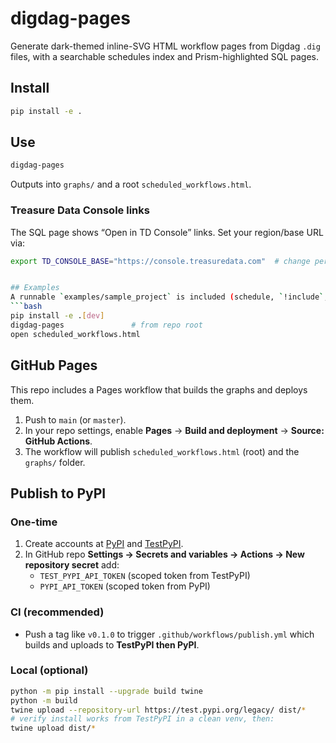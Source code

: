 # digdag-pages

Generate dark-themed inline-SVG HTML workflow pages from Digdag `.dig` files, with a searchable schedules index and Prism-highlighted SQL pages.

## Install
```bash
pip install -e .
```

## Use
```bash
digdag-pages
```
Outputs into `graphs/` and a root `scheduled_workflows.html`.

### Treasure Data Console links
The SQL page shows “Open in TD Console” links. Set your region/base URL via:

```bash
export TD_CONSOLE_BASE="https://console.treasuredata.com"  # change per region/account


## Examples
A runnable `examples/sample_project` is included (schedule, `!include`, `td>` -> SQL demo).
```bash
pip install -e .[dev]
digdag-pages               # from repo root
open scheduled_workflows.html
```


## GitHub Pages
This repo includes a Pages workflow that builds the graphs and deploys them.
1. Push to `main` (or `master`).
2. In your repo settings, enable **Pages** → **Build and deployment** → **Source: GitHub Actions**.
3. The workflow will publish `scheduled_workflows.html` (root) and the `graphs/` folder.


## Publish to PyPI

### One-time
1. Create accounts at [PyPI](https://pypi.org/) and [TestPyPI](https://test.pypi.org/).
2. In GitHub repo **Settings → Secrets and variables → Actions → New repository secret** add:
   - `TEST_PYPI_API_TOKEN` (scoped token from TestPyPI)
   - `PYPI_API_TOKEN` (scoped token from PyPI)

### CI (recommended)
- Push a tag like `v0.1.0` to trigger `.github/workflows/publish.yml` which builds and uploads to **TestPyPI then PyPI**.

### Local (optional)
```bash
python -m pip install --upgrade build twine
python -m build
twine upload --repository-url https://test.pypi.org/legacy/ dist/*
# verify install works from TestPyPI in a clean venv, then:
twine upload dist/*
```
